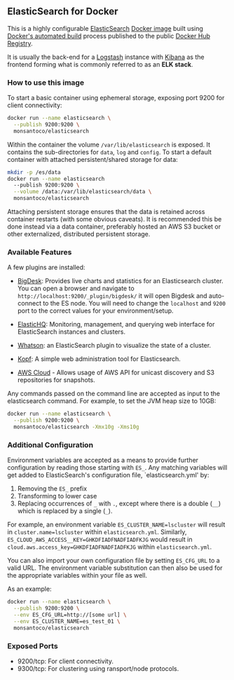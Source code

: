## ElasticSearch for Docker
This is a highly configurable [ElasticSearch](https://www.elastic.co/products/elasticsearch) [Docker image](https://www.docker.com) built using [Docker's automated build](https://registry.hub.docker.com/u/monsantoco/elasticsearch/) process published to the public [Docker Hub Registry](https://registry.hub.docker.com/).

It is usually the back-end for a [Logstash](https://www.elastic.co/products/logstash) instance with [Kibana](https://www.elastic.co/products/kibana) as the frontend forming what is commonly referred to as an **ELK stack**.

### How to use this image
To start a basic container using ephemeral storage, exposing port 9200 for client connectivity:

```sh
docker run --name elasticsearch \
  --publish 9200:9200 \
  monsantoco/elasticsearch
```

Within the container the volume `/var/lib/elasticsearch` is exposed. It contains the sub-directories for `data`, `log` and `config`. To start a default container with attached persistent/shared storage for data:

```sh
mkdir -p /es/data
docker run --name elasticsearch
  --publish 9200:9200 \
  --volume /data:/var/lib/elasticsearch/data \
  monsantoco/elasticsearch
```

Attaching persistent storage ensures that the data is retained across container restarts (with some obvious caveats). It is recommended this be done instead via a data container, preferably hosted an AWS S3 bucket or other externalized, distributed persistent storage.

### Available Features
A few plugins are installed:

- [BigDesk](http://bigdesk.org/): Provides live charts and statistics for an Elasticsearch cluster. You can open a browser and navigate to `http://localhost:9200/_plugin/bigdesk/` it will open Bigdesk and auto-connect to the ES node. You will need to change the `localhost` and `9200` port to the correct values for your environment/setup.

- [ElasticHQ](https://github.com/royrusso/elasticsearch-HQ): Monitoring, management, and querying web interface for ElasticSearch instances and clusters.

- [Whatson](https://github.com/xyu/elasticsearch-whatson): an ElasticSearch plugin to visualize the state of a cluster.

- [Kopf](https://github.com/lmenezes/elasticsearch-kopf): A simple web administration tool for Elasticsearch.

- [AWS Cloud](https://github.com/elastic/elasticsearch-cloud-aws) - Allows usage of AWS API for unicast discovery and S3 repositories for snapshots.

Any commands passed on the command line are accepted as input to the elasticsearch command. For example, to set the JVM heap size to 10GB:

```sh
docker run --name elasticsearch \
  --publish 9200:9200 \
  monsantoco/elasticsearch -Xmx10g -Xms10g
```

### Additional Configuration
Environment variables are accepted as a means to provide further configuration by reading those starting with `ES_`. Any matching variables will get added to ElasticSearch's configuration file, `elasticsearch.yml' by:

  1. Removing the `ES_` prefix
  2. Transforming to lower case
  3. Replacing occurrences of `_` with `.`, except where there is a double (`__`) which is replaced by a single (`_`).

For example, an environment variable `ES_CLUSTER_NAME=lscluster` will result in `cluster.name=lscluster` within `elasticsearch.yml`. Similarly, `ES_CLOUD_AWS_ACCESS__KEY=GHKDFIADFNADFIADFKJG` would result in `cloud.aws.access_key=GHKDFIADFNADFIADFKJG` within `elasticsearch.yml`.

You can also import your own configuration file by setting `ES_CFG_URL` to a valid URL. The environment variable substitution can then also be used for the appropriate variables within your file as well.

As an example:
```sh
docker run --name elasticsearch \
  --publish 9200:9200 \
  --env ES_CFG_URL=http://[some url] \
  --env ES_CLUSTER_NAME=es_test_01 \
  monsantoco/elasticsearch
```

### Exposed Ports
- 9200/tcp: For client connectivity.
- 9300/tcp: For clustering using ransport/node protocols.
